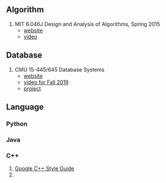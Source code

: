## Algorithm
1. MIT 6.046J Design and Analysis of Algorithms, Spring 2015
    - [website](https://ocw.mit.edu/courses/electrical-engineering-and-computer-science/6-006-introduction-to-algorithms-fall-2011/)
    - [video](https://www.youtube.com/playlist?list=PLUl4u3cNGP6317WaSNfmCvGym2ucw3oGp)
    
## Database
1. CMU 15-445/645 Database Systems
    - [website](https://15445.courses.cs.cmu.edu/)
    - [video for Fall 2019](https://www.youtube.com/playlist?list=PLSE8ODhjZXjbohkNBWQs_otTrBTrjyohi)
    - [project](https://github.com/cmu-db/bustub)
    
    
## Language
### Python
### Java
### C++
1. [Google C++ Style Guide](https://google.github.io/styleguide/cppguide.html)
2. 